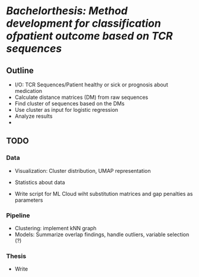 # _Bachelorthesis: Method development for classification ofpatient outcome based on TCR sequences_

## Outline
- I/O: TCR Sequences/Patient healthy or sick or prognosis about medication
- Calculate distance matrices (DM) from raw sequences
- Find cluster of sequences based on the DMs
- Use cluster as input for logistic regression
- Analyze results
-  
## TODO
### Data
- Visualization: Cluster distribution, UMAP representation
- Statistics about data

- Write script for ML Cloud wiht substitution matrices and gap penalties as parameters

### Pipeline
- Clustering: implement kNN graph
- Models: Summarize overlap findings, handle outliers, variable selection (?)

### Thesis
- Write

